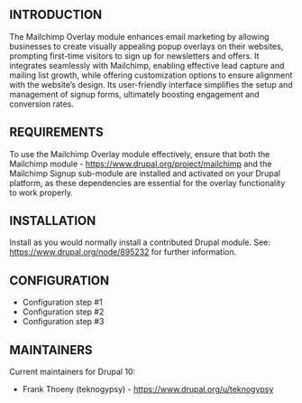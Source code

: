 ## INTRODUCTION

The Mailchimp Overlay module enhances email marketing by allowing businesses to create visually appealing popup overlays on their websites, prompting first-time visitors to sign up for newsletters and offers. It integrates seamlessly with Mailchimp, enabling effective lead capture and mailing list growth, while offering customization options to ensure alignment with the website’s design. Its user-friendly interface simplifies the setup and management of signup forms, ultimately boosting engagement and conversion rates.


## REQUIREMENTS

To use the Mailchimp Overlay module effectively, ensure that both the Mailchimp module - https://www.drupal.org/project/mailchimp and the Mailchimp Signup sub-module are installed and activated on your Drupal platform, as these dependencies are essential for the overlay functionality to work properly.

## INSTALLATION

Install as you would normally install a contributed Drupal module.
See: https://www.drupal.org/node/895232 for further information.

## CONFIGURATION
- Configuration step #1
- Configuration step #2
- Configuration step #3

## MAINTAINERS

Current maintainers for Drupal 10:

- Frank Thoeny (teknogypsy) - https://www.drupal.org/u/teknogypsy

